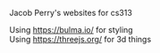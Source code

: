 Jacob Perry's websites for cs313

Using https://bulma.io/ for styling<br>
Using https://threejs.org/ for 3d things
